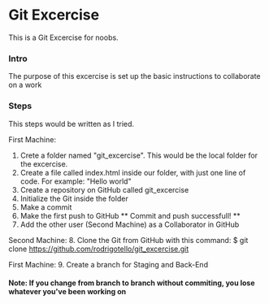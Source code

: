 # Git Excercise
This is a Git Excercise for noobs.

### Intro
The purpose of this excercise is set up the basic instructions to collaborate on a work

### Steps
This steps would be written as I tried.

First Machine:
1. Crete a folder named "git_excercise". This would be the local folder for the excercise.
2. Create a file called index.html inside our folder, with just one line of code. For example: "Hello world"
3. Create a repository on GitHub called git_excercise
4. Initialize the Git inside the folder
5. Make a commit
6. Make the first push to GitHub
** Commit and push successfull! **
7. Add the other user (Second Machine) as a Collaborator in GitHub

Second Machine:
8. Clone the Git from GitHub with this command:
$ git clone https://github.com/rodrigotello/git_excercise.git

First Machine:
9. Create a branch for Staging and Back-End

#### Note: If you change from branch to branch without commiting, you lose whatever you've been working on